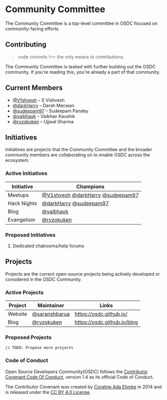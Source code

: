 # Community Committee

The Community Committee is a top-level committee in OSDC focused on community-facing efforts.

## Contributing

> code commits !== the only means to contributions.

The Community Committee is tasked with further building out the OSDC community. If you're reading this, you're already a part of that community.

## Current Members

* [@V1shvesh](https://github.com/V1shvesh) – S Vishvesh
* [@darkHarry](https://github.com/darkHarry) – Darsh Mecwan
* [@sudeepam97](https://github.com/sudeepam97) – Sudeepam Pandey
* [@vaibhavk](https://github.com/vaibhavk) – Vaibhav Kaushik
* [@ryzokuken](https://github.com/ryzokuken) – Ujjwal Sharma

## Initiatives

Initiatives are projects that the Community Committee and the broader community members are collaborating on to enable OSDC across the ecosystem.

### Active Initiatives

| Initiative | Champions |
|---|---|
| Meetups | [@V1shvesh](https://github.com/V1shvesh) [@darkHarry](https://github.com/darkHarry) [@sudeepam97](https://github.com/sudeepam97) |
| Hack Nights | [@darkHarry](https://github.com/darkHarry) [@sudeepam97](https://github.com/sudeepam97) |
| Blog | [@vaibhavk](https://github.com/vaibhavk)   |
| Evangelism | [@ryzokuken](https://github.com/ryzokuken) |


### Proposed Initiatives

1. Dedicated chatrooms/help forums

## Projects

Projects are the current open-source projects being actively developed or considered in the OSDC Community.

### Active Projects

| Project | Maintainer                                       | Links                       |
|---------|--------------------------------------------------|-----------------------------|
| Website | [@saranshbarua](https://github.com/saranshbarua) | https://osdc.github.io/     |
| Blog    | [@ryzokuken](https://github.com/ryzokuken)       | https://osdc.github.io/blog |

### Proposed Projects

`// TODO: Propose more projects`

### Code of Conduct

Open Source Developers Community(OSDC) follows the [Contributor Covenant Code Of Conduct](https://www.contributor-covenant.org/version/1/4/code-of-conduct), version 1.4 as its official Code of Conduct. 

The Contributor Covenant was created by [Coraline Ada Ehmke](https://where.coraline.codes/) in 2014 and is released under the [CC BY 4.0 License](https://github.com/ContributorCovenant/contributor_covenant/blob/release/LICENSE.md).